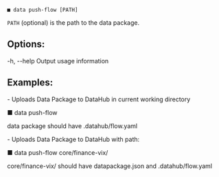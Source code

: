 ```
■ data push-flow [PATH]
```
  `PATH` (optional) is the path to the data package.

## Options:

  -h, --help               Output usage information

## Examples:

\- Uploads Data Package to DataHub in current working directory

  ■ data push-flow

  data package should have .datahub/flow.yaml

\- Uploads Data Package to DataHub with path:

  ■ data push-flow core/finance-vix/

  core/finance-vix/ should have datapackage.json and .datahub/flow.yaml
